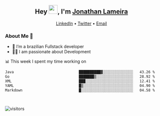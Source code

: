<h2 align="center">Hey <img src="https://github.com/TheDudeThatCode/TheDudeThatCode/blob/master/Assets/Hi.gif" width="29">, I'm <a href="https://www.linkedin.com/in/jonathanlameira/">Jonathan Lameira</a></h2>
<p align="center">
  <a href="https://www.linkedin.com/in/jonathanlameira/">LinkedIn</a> •
  <a href="https://twitter.com/jlameira">Twitter</a> •
  <a href="mailto:jlameira@gmail.com">Email</a>
</p>

### About Me 🚀
- 🌱  I’m a brazilian Fullstack developer</br>
- 👨‍💻  I am passionate about Development</br>

<!-- ![Jonathan Lameira github stats](https://github-readme-stats.vercel.app/api?username=jlameirameli&show_icons=true&hide_border=true)&nbsp;&nbsp; -->

📊 This week I spent my time working on
<!--START_SECTION:waka-->

```txt
Java                              ██████████▓░░░░░░░░░░░░░░   43.26 %
Go                                ███████▒░░░░░░░░░░░░░░░░░   28.92 %
XML                               ███░░░░░░░░░░░░░░░░░░░░░░   12.41 %
YAML                              █▒░░░░░░░░░░░░░░░░░░░░░░░   04.90 %
Markdown                          █░░░░░░░░░░░░░░░░░░░░░░░░   04.58 %
```

<!--END_SECTION:waka-->

<br />

![visitors](https://visitor-badge.laobi.icu/badge?page_id=jlameira.jlameira)
